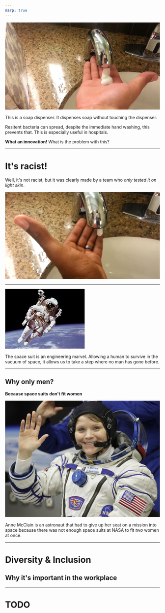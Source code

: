 ```yaml
---
marp: true
---
```


![height:300px  legend:White hand under soap dispenser](img/diversity/white_hand.webp)

This is a soap dispenser. It dispenses soap without touching the dispenser.

Resitent bacteria can spread, despite the immediate hand washing, this prevents that. This is especially useful in hospitals.

**What an innovation!** What is the problem with this?

---

# It's racist!

Well, it's not racist, but it was clearly made by a team who _only tested it on light skin_.

![height:300px legend:Black hand under soap dispenser](img/diversity/black_hand.jpg)

---

![legend:Spacesuit height:400px](img/diversity/spacesuit.jpg)

The space suit is an engineering marvel. Allowing a human to survive in the vacuum of space, it allows us to take a step where no man has gone before.

___

## Why only men?

**Because space suits don't fit women**

![legend:Anne McClain height:300px](img/diversity/anne_mcclain.jpg)

Anne McClain is an astronaut that had to give up her seat on a mission into space because there was not enough space suits at NASA to fit _two_ women at once.

---

# Diversity & Inclusion

## Why it's important in the workplace

---

# TODO
